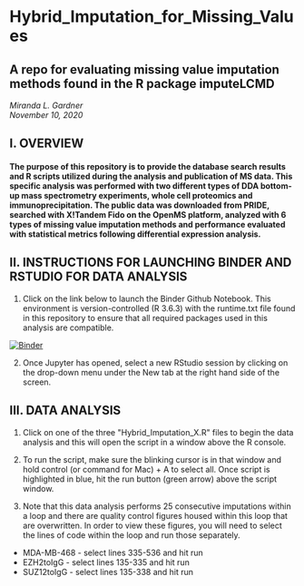 # Hybrid_Imputation_for_Missing_Values

## A repo for evaluating missing value imputation methods found in the R package imputeLCMD

*Miranda L. Gardner*    
*November 10, 2020*

## I. OVERVIEW
#### The purpose of this repository is to provide the database search results and R scripts utilized during the analysis and publication of MS data. This specific analysis was performed with two different types of DDA bottom-up mass spectrometry experiments, whole cell proteomics and immunoprecipitation. The public data was downloaded from PRIDE, searched with X!Tandem Fido on the OpenMS platform, analyzed with 6 types of missing value imputation methods and performance evaluated with statistical metrics following differential expression analysis.  
  
  
## II. INSTRUCTIONS FOR LAUNCHING BINDER AND RSTUDIO FOR DATA ANALYSIS

1. Click on the link below to launch the Binder Github Notebook. This environment is version-controlled (R 3.6.3) with the runtime.txt file found in this repository to ensure that all required packages used in this analysis are compatible.   
  
[![Binder](https://mybinder.org/badge_logo.svg)](https://mybinder.org/v2/gh/mlgred1205/Hybrid_Imputation_for_Missing_Values/HEAD)
  
2. Once Jupyter has opened, select a new RStudio session by clicking on the drop-down menu under the New tab at the right hand side of the screen.  
  
  
## III. DATA ANALYSIS  
1. Click on one of the three "Hybrid_Imputation_X.R" files to begin the data analysis and this will open the script in a window above the R console.  
  
2. To run the script, make sure the blinking cursor is in that window and hold control (or command for Mac) + A to select all. Once script is highlighted in blue, hit the run button (green arrow) above the script window.  
  
3. Note that this data analysis performs 25 consecutive imputations within a loop and there are quality control figures housed within this loop that are overwritten. In order to view these figures, you will need to select the lines of code within the loop and run those separately.  
  
  + MDA-MB-468 - select lines 335-536 and hit run  
  + EZH2toIgG - select lines 135-335 and hit run 
  + SUZ12toIgG - select lines 135-338 and hit run  
